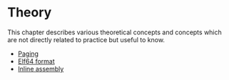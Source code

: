 # Theory

This chapter describes various theoretical concepts and concepts which are not directly related to practice but useful to know.

* [Paging](linux-theory-1.md)
* [Elf64 format](linux-theory-2.md)
* [Inline assembly](linux-theory-3.md)
